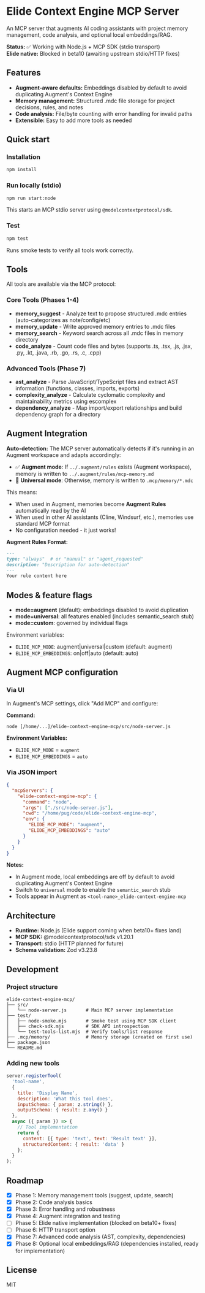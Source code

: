 # Elide Context Engine MCP Server

An MCP server that augments AI coding assistants with project memory management, code analysis, and optional local embeddings/RAG.

**Status:** ✅ Working with Node.js + MCP SDK (stdio transport)  
**Elide native:** Blocked in beta10 (awaiting upstream stdio/HTTP fixes)

## Features

- **Augment-aware defaults:** Embeddings disabled by default to avoid duplicating Augment's Context Engine
- **Memory management:** Structured .mdc file storage for project decisions, rules, and notes
- **Code analysis:** File/byte counting with error handling for invalid paths
- **Extensible:** Easy to add more tools as needed

## Quick start

### Installation

```bash
npm install
```

### Run locally (stdio)

```bash
npm run start:node
```

This starts an MCP stdio server using `@modelcontextprotocol/sdk`.

### Test

```bash
npm test
```

Runs smoke tests to verify all tools work correctly.

## Tools

All tools are available via the MCP protocol:

### Core Tools (Phases 1-4)
- **memory_suggest** - Analyze text to propose structured .mdc entries (auto-categorizes as note/config/etc)
- **memory_update** - Write approved memory entries to .mdc files
- **memory_search** - Keyword search across all .mdc files in memory directory
- **code_analyze** - Count code files and bytes (supports .ts, .tsx, .js, .jsx, .py, .kt, .java, .rb, .go, .rs, .c, .cpp)

### Advanced Tools (Phase 7)
- **ast_analyze** - Parse JavaScript/TypeScript files and extract AST information (functions, classes, imports, exports)
- **complexity_analyze** - Calculate cyclomatic complexity and maintainability metrics using escomplex
- **dependency_analyze** - Map import/export relationships and build dependency graph for a directory

## Augment Integration

**Auto-detection:** The MCP server automatically detects if it's running in an Augment workspace and adapts accordingly:

- ✅ **Augment mode**: If `../.augment/rules` exists (Augment workspace), memory is written to `../.augment/rules/mcp-memory.md`
- 📁 **Universal mode**: Otherwise, memory is written to `.mcp/memory/*.mdc`

This means:
- When used in Augment, memories become **Augment Rules** automatically read by the AI
- When used in other AI assistants (Cline, Windsurf, etc.), memories use standard MCP format
- No configuration needed - it just works!

**Augment Rules Format:**
```markdown
---
type: "always"  # or "manual" or "agent_requested"
description: "Description for auto-detection"
---
Your rule content here
```

## Modes & feature flags

- **mode=augment** (default): embeddings disabled to avoid duplication
- **mode=universal**: all features enabled (includes semantic_search stub)
- **mode=custom**: governed by individual flags

Environment variables:
- `ELIDE_MCP_MODE`: augment|universal|custom (default: augment)
- `ELIDE_MCP_EMBEDDINGS`: on|off|auto (default: auto)

## Augment MCP configuration

### Via UI

In Augment's MCP settings, click "Add MCP" and configure:

**Command:**
```
node [/home/...]/elide-context-engine-mcp/src/node-server.js
```

**Environment Variables:**
- `ELIDE_MCP_MODE` = `augment`
- `ELIDE_MCP_EMBEDDINGS` = `auto`

### Via JSON import

```json
{
  "mcpServers": {
    "elide-context-engine-mcp": {
      "command": "node",
      "args": ["./src/node-server.js"],
      "cwd": "/home/pug/code/elide-context-engine-mcp",
      "env": {
        "ELIDE_MCP_MODE": "augment",
        "ELIDE_MCP_EMBEDDINGS": "auto"
      }
    }
  }
}
```

**Notes:**
- In Augment mode, local embeddings are off by default to avoid duplicating Augment's Context Engine
- Switch to `universal` mode to enable the `semantic_search` stub
- Tools appear in Augment as `<tool-name>_elide-context-engine-mcp`

## Architecture

- **Runtime:** Node.js (Elide support coming when beta10+ fixes land)
- **MCP SDK:** @modelcontextprotocol/sdk v1.20.1
- **Transport:** stdio (HTTP planned for future)
- **Schema validation:** Zod v3.23.8

## Development

### Project structure

```
elide-context-engine-mcp/
├── src/
│   └── node-server.js       # Main MCP server implementation
├── test/
│   ├── node-smoke.mjs       # Smoke test using MCP SDK client
│   ├── check-sdk.mjs        # SDK API introspection
│   └── test-tools-list.mjs  # Verify tools/list response
├── .mcp/memory/             # Memory storage (created on first use)
├── package.json
└── README.md
```

### Adding new tools

```javascript
server.registerTool(
  'tool-name',
  {
    title: 'Display Name',
    description: 'What this tool does',
    inputSchema: { param: z.string() },
    outputSchema: { result: z.any() }
  },
  async ({ param }) => {
    // Tool implementation
    return {
      content: [{ type: 'text', text: 'Result text' }],
      structuredContent: { result: 'data' }
    };
  }
);
```

## Roadmap

- [x] Phase 1: Memory management tools (suggest, update, search)
- [x] Phase 2: Code analysis basics
- [x] Phase 3: Error handling and robustness
- [x] Phase 4: Augment integration and testing
- [ ] Phase 5: Elide native implementation (blocked on beta10+ fixes)
- [ ] Phase 6: HTTP transport option
- [x] Phase 7: Advanced code analysis (AST, complexity, dependencies)
- [x] Phase 8: Optional local embeddings/RAG (dependencies installed, ready for implementation)

## License

MIT


